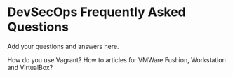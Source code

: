 # DevSecOps Frequently Asked Questions


Add your questions and answers here.

How do you use Vagrant? How to articles for VMWare Fushion, Workstation and VirtualBox?
